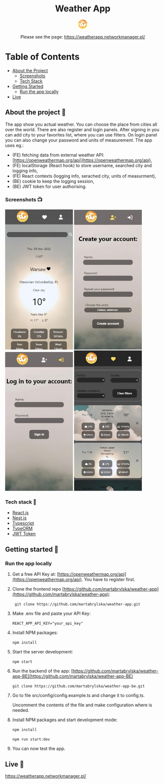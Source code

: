 <div align="center">
  <h1>Weather App</h1>  <img src="https://raw.githubusercontent.com/martabrylska/weather-app/main/public/logo2.png" alt="logo"/>
<p>Please see the page: <a href="https://weatherapp.networkmanager.pl/">https://weatherapp.networkmanager.pl/</a></p>
</div>

# Table of Contents

- [About the Project](#about-the-project-🎉)
    - [Screenshots](#screenshots-📺)
    - [Tech Stack](#tech-stack-🔧)
- [Getting Started](#getting-started-🚀)
    - [Run the app locally](#run-the-app-locally)
- [Live](#live-📍)

## About the project 🎉

The app show you actual weather. You can choose the place from cities all over the world. There are also register and
login panels.
After signing in you can add city to your favorites list, where you can use filters. On login panel you can also change
your password and units of measurement.
The app uses eg.:
- (FE) fetching data from external weather API: [https://openweathermap.org/api](https://openweathermap.org/api),
- (FE) localStorage (React hook) to store username, searched city and logging info,
- (FE) React contexts (logging info, serached city, units of measurment),
- (BE) cookie to keep the logging session,
- (BE) JWT token for user authorising.

### Screenshots 📺

<div>
  <img src="https://raw.githubusercontent.com/martabrylska/weather-app/main/public/app-screens/home.JPG" alt="home page" width="220px" height="auto"/>
  <img src="https://raw.githubusercontent.com/martabrylska/weather-app/main/public/app-screens/register.JPG" alt="register view" width="220px" height="auto"/>
  <img src="https://raw.githubusercontent.com/martabrylska/weather-app/main/public/app-screens/login.JPG" alt="login view" width="220px" height="auto"/>
  <img src="https://raw.githubusercontent.com/martabrylska/weather-app/main/public/app-screens/favorites.JPG" alt="favorites view" width="220px" height="auto"/>
</div>

### Tech stack 🔧

  <ul>
    <li><a href="https://react.dev/">React.js</a></li>
    <li><a href="https://nestjs.com/">Nest.js</a></li>
    <li><a href="https://www.typescriptlang.org/">Typescript</a></li>
    <li><a href="https://typeorm.io/">TypeORM</a></li>
    <li><a href="https://jwt.io/">JWT Token</a></li>
  </ul>

## Getting started 🚀

### Run the app locally

1. Get a free API Key at: [https://openweathermap.org/api](https://openweathermap.org/api).
   You have to register first.
2. Clone the frontend repo [https://github.com/martabrylska/weather-app](https://github.com/martabrylska/weather-app):

   ` git clone https://github.com/martabrylska/weather-app.git`

3. Make .env file and paste your API Key:

   `REACT_APP_API_KEY="your_api_key"`

4. Install NPM packages:

   `npm install`

5. Start the server development:

   `npm start`

6. Run the backend of the
   app: [https://github.com/martabrylska/weather-app-BE](https://github.com/martabrylska/weather-app-BE)

   `git clone https://github.com/martabrylska/weather-app-be.git`

7. Go to file src/config/config.example.ts and change it to config.ts.

   Uncomment the contents of the file and make configuration where is needed.

8. Install NPM packages and start development mode:

   `npm install`

   `npm run start:dev`

9. You can now test the app.


## Live 📍

<p><a href="https://weatherapp.networkmanager.pl/">https://weatherapp.networkmanager.pl/</a></p>